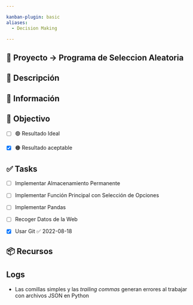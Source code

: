 ```yaml
---

kanban-plugin: basic
aliases:
  - Decision Making

---
```


## 🚀 Proyecto -> Programa de Seleccion Aleatoria



## 🧾 Descripción



## 📢 Información



## 🎯 Objectivo

- [ ] 🟢 Resultado Ideal
- [x] 🟠 Resultado aceptable


## ✅ Tasks

- [ ] Implementar Almacenamiento Permanente
- [ ] Implementar Función Principal con Selección de Opciones
- [ ] Implementar Pandas
- [ ] Recoger Datos de la Web
- [x] Usar Git ✅ 2022-08-18


## 📦 Recursos



## Logs
- Las comillas simples y las *trailing commas* generan errores al trabajar con archivos JSON en Python